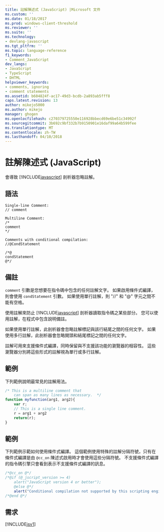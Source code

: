 ```yaml
---
title: 註解陳述式 (JavaScript) |Microsoft 文件
ms.custom: ''
ms.date: 01/18/2017
ms.prod: windows-client-threshold
ms.reviewer: ''
ms.suite: ''
ms.technology:
- devlang-javascript
ms.tgt_pltfrm: ''
ms.topic: language-reference
f1_keywords:
- Comment_JavaScript
dev_langs:
- JavaScript
- TypeScript
- DHTML
helpviewer_keywords:
- comments, ignoring
- comment statements
ms.assetid: b604824f-ac17-49d3-bcdb-2a893ab5fff8
caps.latest.revision: 13
author: mikejo5000
ms.author: mikejo
manager: ghogen
ms.openlocfilehash: c270379725550e116928bbecd69e6be51c34992f
ms.sourcegitcommit: 3b692c9bf332b7b9150901e16daf99a64b599fee
ms.translationtype: MT
ms.contentlocale: zh-TW
ms.lasthandoff: 04/10/2018
---
```

# <a name="comment-statements-javascript"></a>註解陳述式 (JavaScript)
會導致 [!INCLUDE[javascript](../../javascript/includes/javascript-md.md)] 剖析器忽略註解。  
  
## <a name="syntax"></a>語法  
  
```  
Single-line Comment:  
// comment   
```  
  
```  
Multiline Comment:  
/*  
comment  
*/  
```  
  
```  
Comments with conditional compilation:  
//@CondStatement   
  
/*@  
condStatement  
@*/  
```  
  
## <a name="remarks"></a>備註  
 `comment` 引數是您想要在指令碼中包含的任何註解文字。 如果啟用條件式編譯，則會使用 `condStatement` 引數。 如果使用單行註解，則 "//" 和 "@" 字元之間不能有空格。  
  
 使用註解來防止 [!INCLUDE[javascript](../../javascript/includes/javascript-md.md)] 剖析器讀取指令碼之某些部分。 您可以使用註解，在程式中包含說明備註。  
  
 如果使用單行註解，此剖析器會忽略註解標記與該行結尾之間的任何文字。 如果使用多行註解，此剖析器會忽略開頭和結尾標記之間的任何文字。  
  
 註解可用來支援條件式編譯，同時保留與不支援該功能的瀏覽器的相容性。 這些瀏覽器分別將這些形式的註解視為單行或多行註解。  
  
## <a name="example"></a>範例  
 下列範例說明最常見的註解用法。  
  
```JavaScript  
/* This is a multiline comment that  
    can span as many lines as necessary.  */  
function myfunction(arg1, arg2){  
    var r;  
    // This is a single line comment.  
    r = arg1 + arg2  
    return(r);  
}  
```  
  
## <a name="example"></a>範例  
 下列範例示範如何使用條件式編譯。 這個範例使用特殊的註解分隔符號，只有在條件式編譯是由 `@cc_on` 陳述式啟用時才會使用這些分隔符號。 不支援條件式編譯的指令碼引擎只會看到表示不支援條件式編譯的訊息。  
  
```JavaScript  
/*@cc_on @*/  
/*@if (@_jscript_version >= 4)  
    alert("JavaScript version 4 or better");  
    @else @*/  
    alert("Conditional compilation not supported by this scripting engine.");  
/*@end @*/  
```  
  
## <a name="requirements"></a>需求  
 [!INCLUDE[jsv1](../../javascript/misc/includes/jsv1-md.md)]